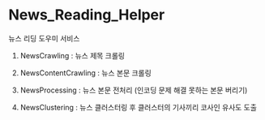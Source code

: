 # News_Reading_Helper
뉴스 리딩 도우미 서비스


1) NewsCrawling : 뉴스 제목 크롤링

2) NewsContentCrawling : 뉴스 본문 크롤링

3) NewsProcessing : 뉴스 본문 전처리 (인코딩 문제 해결 못하는 본문 버리기)
 
4) NewsClustering : 뉴스 클러스터링 후 클러스터의 기사끼리 코사인 유사도 도출
